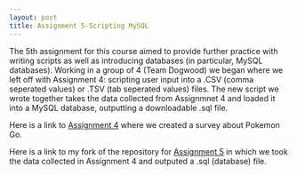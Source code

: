 ```yaml
---
layout: post
title: Assignment 5-Scripting MySQL
---
```


The 5th assignment for this course aimed to provide further practice with writing scripts as well as introducing databases (in particular, MySQL databases). Working in a group of 4 (Team Dogwood) we began where we left off with Assignment 4: scripting user input into a .CSV (comma seperated values) or .TSV (tab seperated values) files. The new script we wrote together takes the data collected from Assignmnet 4 and loaded it into a MySQL database, outputting a downloadable .sql file. 

Here is a link to [Assignment 4](https://github.com/NimBreitenfeld/Dogwood) where we created a survey about Pokemon Go.

Here is a link to my fork of the repository for [Assignment 5](https://github.com/NimBreitenfeld/task-5-database-interface) in which we took the data collected in Assignment 4 and outputed a .sql (database) file.
